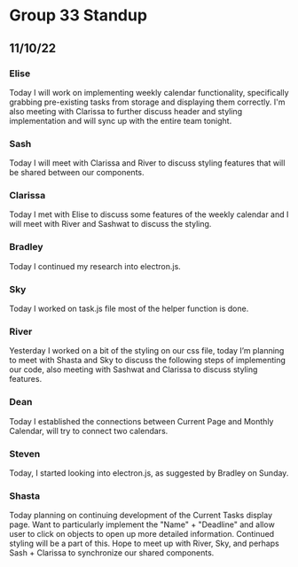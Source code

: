 # Group 33 Standup
## 11/10/22

### Elise
Today I will work on implementing weekly calendar functionality, specifically grabbing pre-existing tasks from storage and displaying them correctly. I'm also meeting with Clarissa to further discuss header and styling implementation and will sync up with the entire team tonight.

### Sash
Today I will meet with Clarissa and River to discuss styling features that will be shared between our components.

### Clarissa
Today I met with Elise to discuss some features of the weekly calendar and I will meet with River and Sashwat to discuss the styling.

### Bradley
Today I continued my research into electron.js.

### Sky
Today I worked on task.js file most of the helper function is done.

### River
Yesterday I worked on a bit of the styling on our css file, today I’m planning to meet with Shasta and Sky to discuss the following steps of implementing our code, also meeting with Sashwat and Clarissa to discuss styling features.

### Dean
Today I established the connections between Current Page and Monthly Calendar, will try to connect two calendars.

### Steven
Today, I started looking into electron.js, as suggested by Bradley on Sunday.

### Shasta
Today planning on continuing development of the Current Tasks display page. Want to particularly implement the "Name" + "Deadline" and allow user to click on objects to open up more detailed information. Continued styling will be a part of this. Hope to meet up with River, Sky, and perhaps Sash + Clarissa to synchronize our shared components.